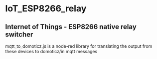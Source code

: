 # IoT_ESP8266_relay
Internet of Things - ESP8266 native relay switcher
--
mqtt_to_domoticz.js is a node-red library for translating the output from these devices to domoticz/in mqtt messages
